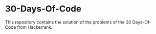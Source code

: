 # 30-Days-Of-Code
This repository contains the solution of the problems of the 30 Days-Of-Code from Hackerrank.
